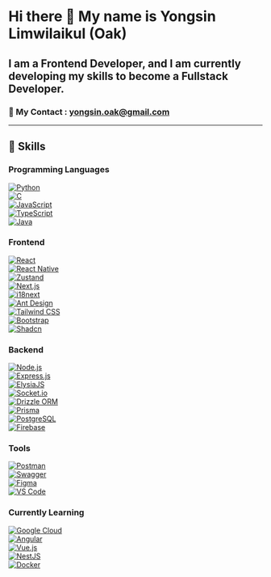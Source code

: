 # Hi there 👋 My name is Yongsin Limwilaikul (Oak)

## I am a Frontend Developer, and I am currently developing my skills to become a Fullstack Developer.

### 📧 My Contact : [yongsin.oak@gmail.com](mailto:yongsin.oak@gmail.com)

---

## 🚀 Skills

### Programming Languages  
[![Python](https://img.shields.io/badge/Python-3776AB?style=for-the-badge&logo=python&logoColor=white)](https://www.python.org/doc/)  
[![C](https://img.shields.io/badge/C-A8B9CC?style=for-the-badge&logo=c&logoColor=white)](https://devdocs.io/c/)  
[![JavaScript](https://img.shields.io/badge/JavaScript-F7DF1E?style=for-the-badge&logo=javascript&logoColor=black)](https://developer.mozilla.org/en-US/docs/Web/JavaScript)  
[![TypeScript](https://img.shields.io/badge/TypeScript-3178C6?style=for-the-badge&logo=typescript&logoColor=white)](https://www.typescriptlang.org/docs/)  
[![Java](https://img.shields.io/badge/Java-007396?style=for-the-badge&logo=java&logoColor=white)](https://docs.oracle.com/en/java/)

### Frontend  
[![React](https://img.shields.io/badge/React-61DAFB?style=for-the-badge&logo=react&logoColor=black)](https://reactjs.org/docs/getting-started.html)  
[![React Native](https://img.shields.io/badge/React_Native-61DAFB?style=for-the-badge&logo=react&logoColor=black)](https://reactnative.dev/docs/getting-started)  
[![Zustand](https://img.shields.io/badge/Zustand-000000?style=for-the-badge&logo=npm&logoColor=white)](https://zustand-demo.pmnd.rs/)  
[![Next.js](https://img.shields.io/badge/Next.js-000000?style=for-the-badge&logo=next.js&logoColor=white)](https://nextjs.org/docs)  
[![i18next](https://img.shields.io/badge/i18n-26A69A?style=for-the-badge&logo=i18next&logoColor=white)](https://www.i18next.com/)  
[![Ant Design](https://img.shields.io/badge/Ant_Design-0170FE?style=for-the-badge&logo=antdesign&logoColor=white)](https://ant.design/docs/react/introduce)  
[![Tailwind CSS](https://img.shields.io/badge/Tailwind_CSS-38B2AC?style=for-the-badge&logo=tailwind-css&logoColor=white)](https://tailwindcss.com/docs)  
[![Bootstrap](https://img.shields.io/badge/Bootstrap-7952B3?style=for-the-badge&logo=bootstrap&logoColor=white)](https://getbootstrap.com/docs/)  
[![Shadcn](https://img.shields.io/badge/Shadcn-000000?style=for-the-badge&logo=react&logoColor=white)](https://shadcn.dev/)

### Backend  
[![Node.js](https://img.shields.io/badge/Node.js-339933?style=for-the-badge&logo=node.js&logoColor=white)](https://nodejs.org/en/docs)  
[![Express.js](https://img.shields.io/badge/Express.js-000000?style=for-the-badge&logo=express&logoColor=white)](https://expressjs.com/)  
[![ElysiaJS](https://img.shields.io/badge/ElysiaJS-8E44AD?style=for-the-badge)](https://elysiajs.com/)  
[![Socket.io](https://img.shields.io/badge/Socket.io-010101?style=for-the-badge&logo=socket.io&logoColor=white)](https://socket.io/docs/)  
[![Drizzle ORM](https://img.shields.io/badge/Drizzle_ORM-2D3748?style=for-the-badge&logo=drizzle&logoColor=white)](https://orm.drizzle.team/)  
[![Prisma](https://img.shields.io/badge/Prisma-2D3748?style=for-the-badge&logo=prisma&logoColor=white)](https://www.prisma.io/docs)  
[![PostgreSQL](https://img.shields.io/badge/PostgreSQL-336791?style=for-the-badge&logo=postgresql&logoColor=white)](https://www.postgresql.org/docs/)  
[![Firebase](https://img.shields.io/badge/Firebase-FFCA28?style=for-the-badge&logo=firebase&logoColor=black)](https://firebase.google.com/docs)

### Tools  
[![Postman](https://img.shields.io/badge/Postman-FF6C37?style=for-the-badge&logo=postman&logoColor=white)](https://www.postman.com/)  
[![Swagger](https://img.shields.io/badge/Swagger-85EA2D?style=for-the-badge&logo=swagger&logoColor=black)](https://swagger.io/docs/)  
[![Figma](https://img.shields.io/badge/Figma-F24E1E?style=for-the-badge&logo=figma&logoColor=white)](https://www.figma.com/)  
[![VS Code](https://img.shields.io/badge/VS_Code-0078D4?style=for-the-badge&logo=visual-studio-code&logoColor=white)](https://code.visualstudio.com/docs)

### Currently Learning  
[![Google Cloud](https://img.shields.io/badge/Google_Cloud-4285F4?style=for-the-badge&logo=google-cloud&logoColor=white)](https://cloud.google.com/docs)  
[![Angular](https://img.shields.io/badge/Angular-DD0031?style=for-the-badge&logo=angular&logoColor=white)](https://angular.io/docs)  
[![Vue.js](https://img.shields.io/badge/Vue.js-4FC08D?style=for-the-badge&logo=vue.js&logoColor=white)](https://vuejs.org/v2/guide/)  
[![NestJS](https://img.shields.io/badge/NestJS-E0234E?style=for-the-badge&logo=nestjs&logoColor=white)](https://docs.nestjs.com/)  
[![Docker](https://img.shields.io/badge/Docker-2496ED?style=for-the-badge&logo=docker&logoColor=white)](https://docs.docker.com/)
